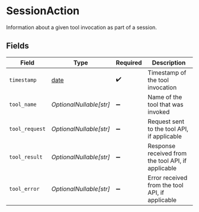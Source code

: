 # SessionAction

Information about a given tool invocation as part of a session.


## Fields

| Field                                                                | Type                                                                 | Required                                                             | Description                                                          |
| -------------------------------------------------------------------- | -------------------------------------------------------------------- | -------------------------------------------------------------------- | -------------------------------------------------------------------- |
| `timestamp`                                                          | [date](https://docs.python.org/3/library/datetime.html#date-objects) | :heavy_check_mark:                                                   | Timestamp of the tool invocation                                     |
| `tool_name`                                                          | *OptionalNullable[str]*                                              | :heavy_minus_sign:                                                   | Name of the tool that was invoked                                    |
| `tool_request`                                                       | *OptionalNullable[str]*                                              | :heavy_minus_sign:                                                   | Request sent to the tool API, if applicable                          |
| `tool_result`                                                        | *OptionalNullable[str]*                                              | :heavy_minus_sign:                                                   | Response received from the tool API, if applicable                   |
| `tool_error`                                                         | *OptionalNullable[str]*                                              | :heavy_minus_sign:                                                   | Error received from the tool API, if applicable                      |